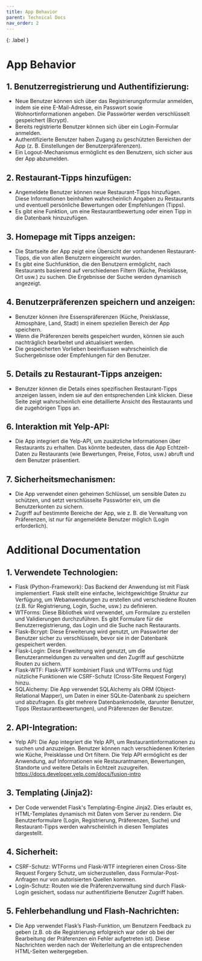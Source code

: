 ```yaml
---
title: App Behavior
parent: Technical Docs
nav_order: 2
---
```


{: .label }


# App Behavior

## 1.	Benutzerregistrierung und Authentifizierung:
-	Neue Benutzer können sich über das Registrierungsformular anmelden, indem sie eine E-Mail-Adresse, ein Passwort sowie Wohnortinformationen angeben. Die Passwörter werden verschlüsselt gespeichert (Bcrypt).
-	Bereits registrierte Benutzer können sich über ein Login-Formular anmelden.
-	Authentifizierte Benutzer haben Zugang zu geschützten Bereichen der App (z. B. Einstellungen der Benutzerpräferenzen).
-	Ein Logout-Mechanismus ermöglicht es den Benutzern, sich sicher aus der App abzumelden.

## 2.	Restaurant-Tipps hinzufügen:
-	Angemeldete Benutzer können neue Restaurant-Tipps hinzufügen. Diese Informationen beinhalten wahrscheinlich Angaben zu Restaurants und eventuell persönliche Bewertungen oder Empfehlungen (Tipps).
-	Es gibt eine Funktion, um eine Restaurantbewertung oder einen Tipp in die Datenbank hinzuzufügen.

## 3.	Homepage mit Tipps anzeigen:
- Die Startseite der App zeigt eine Übersicht der vorhandenen Restaurant-Tipps, die von allen Benutzern eingereicht wurden.
-	Es gibt eine Suchfunktion, die den Benutzern ermöglicht, nach Restaurants basierend auf verschiedenen Filtern (Küche, Preisklasse, Ort usw.) zu suchen. Die Ergebnisse der Suche werden dynamisch angezeigt.

## 4.	Benutzerpräferenzen speichern und anzeigen:
-	Benutzer können ihre Essenspräferenzen (Küche, Preisklasse, Atmosphäre, Land, Stadt) in einem speziellen Bereich der App speichern.
-	Wenn die Präferenzen bereits gespeichert wurden, können sie auch nachträglich bearbeitet und aktualisiert werden.
-	Die gespeicherten Vorlieben beeinflussen wahrscheinlich die Suchergebnisse oder Empfehlungen für den Benutzer.

## 5.	Details zu Restaurant-Tipps anzeigen:
-	Benutzer können die Details eines spezifischen Restaurant-Tipps anzeigen lassen, indem sie auf den entsprechenden Link klicken. Diese Seite zeigt wahrscheinlich eine detaillierte Ansicht des Restaurants und die zugehörigen Tipps an.

## 6.	Interaktion mit Yelp-API:
-	Die App integriert die Yelp-API, um zusätzliche Informationen über Restaurants zu erhalten. Das könnte bedeuten, dass die App Echtzeit-Daten zu Restaurants (wie Bewertungen, Preise, Fotos, usw.) abruft und dem Benutzer präsentiert.

## 7.	Sicherheitsmechanismen:
-	Die App verwendet einen geheimen Schlüssel, um sensible Daten zu schützen, und setzt verschlüsselte Passwörter ein, um die Benutzerkonten zu sichern.
-	Zugriff auf bestimmte Bereiche der App, wie z. B. die Verwaltung von Präferenzen, ist nur für angemeldete Benutzer möglich (Login erforderlich).


# Additional Documentation

## 1.	Verwendete Technologien:
-	Flask (Python-Framework): Das Backend der Anwendung ist mit Flask implementiert. Flask stellt eine einfache, leichtgewichtige Struktur zur Verfügung, um Webanwendungen zu erstellen und verschiedene Routen (z.B. für Registrierung, Login, Suche, usw.) zu definieren.
-	WTForms: Diese Bibliothek wird verwendet, um Formulare zu erstellen und Validierungen durchzuführen. Es gibt Formulare für die Benutzerregistrierung, das Login und die Suche nach Restaurants.
-	Flask-Bcrypt: Diese Erweiterung wird genutzt, um Passwörter der Benutzer sicher zu verschlüsseln, bevor sie in der Datenbank gespeichert werden.
-	Flask-Login: Diese Erweiterung wird genutzt, um die Benutzeranmeldungen zu verwalten und den Zugriff auf geschützte Routen zu sichern.
-	Flask-WTF: Flask-WTF kombiniert Flask und WTForms und fügt nützliche Funktionen wie CSRF-Schutz (Cross-Site Request Forgery) hinzu.
-	SQLAlchemy: Die App verwendet SQLAlchemy als ORM (Object-Relational Mapper), um Daten in einer SQLite-Datenbank zu speichern und abzufragen. Es gibt mehrere Datenbankmodelle, darunter Benutzer, Tipps (Restaurantbewertungen), und Präferenzen der Benutzer.

## 2.	API-Integration:
-	Yelp API: Die App integriert die Yelp API, um Restaurantinformationen zu suchen und anzuzeigen. Benutzer können nach verschiedenen Kriterien wie Küche, Preisklasse und Ort filtern. Die Yelp API ermöglicht es der Anwendung, auf Informationen wie Restaurantnamen, Bewertungen, Standorte und weitere Details in Echtzeit zuzugreifen.
https://docs.developer.yelp.com/docs/fusion-intro

## 3.	Templating (Jinja2):
-	Der Code verwendet Flask's Templating-Engine Jinja2. Dies erlaubt es, HTML-Templates dynamisch mit Daten vom Server zu rendern. Die Benutzerformulare (Login, Registrierung, Präferenzen, Suche) und Restaurant-Tipps werden wahrscheinlich in diesen Templates dargestellt.

## 4.	Sicherheit:
-	CSRF-Schutz: WTForms und Flask-WTF integrieren einen Cross-Site Request Forgery Schutz, um sicherzustellen, dass Formular-Post-Anfragen nur von autorisierten Quellen kommen.
-	Login-Schutz: Routen wie die Präferenzverwaltung sind durch Flask-Login gesichert, sodass nur authentifizierte Benutzer Zugriff haben.

## 5.	Fehlerbehandlung und Flash-Nachrichten:
-	Die App verwendet Flask’s Flash-Funktion, um Benutzern Feedback zu geben (z.B. ob die Registrierung erfolgreich war oder ob bei der Bearbeitung der Präferenzen ein Fehler aufgetreten ist). Diese Nachrichten werden nach der Weiterleitung an die entsprechenden HTML-Seiten weitergegeben.
